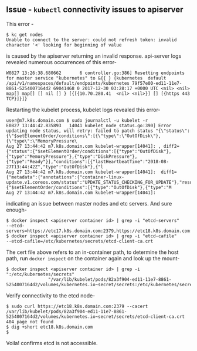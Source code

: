 Issue - `kubectl` connectivity issues to apiserver
--------------------------------------------------
This error - 
```
$ kc get nodes
Unable to connect to the server: could not refresh token: invalid character '<' looking for beginning of value
``` 
is caused by the apiserver returning an invalid response.
api-server logs revealed numerous occurrences of this error-
```
W0827 13:26:38.680662       6 controller.go:386] Resetting endpoints for master service "kubernetes" to &{{ } {kubernetes  default /api/v1/namespaces/default/endpoints/kubernetes 79f57e00-ed11-11e7-8861-5254007164d2 69041468 0 2017-12-30 03:28:17 +0000 UTC <nil> <nil> map[] map[] [] nil [] } [{[{10.70.280.41  <nil> <nil>}] [] [{https 443 TCP}]}]}
```
Restarting the kubelet process, kubelet logs revealed this error-
```
user@m7.k8s.domain.com $ sudo journalctl -u kubelet -r
E0827 13:44:42.835893   14041 kubelet_node_status.go:390] Error updating node status, will retry: failed to patch status "{\"status\":{\"$setElementOrder/conditions\":[{\"type\":\"OutOfDisk\"},{\"type\":\"MemoryPressure\
Aug 27 13:44:42 m7.k8s.domain.com kubelet-wrapper[14041]: , diff2={"status":{"$setElementOrder/conditions":[{"type":"OutOfDisk"},{"type":"MemoryPressure"},{"type":"DiskPressure"},{"type":"Ready"}],"conditions":[{"lastHeartbeatTime":"2018-08-27T13:44:42Z","type":"OutOfDisk"},{"l
Aug 27 13:44:42 m7.k8s.domain.com kubelet-wrapper[14041]:  diff1={"metadata":{"annotations":{"container-linux-update.v1.coreos.com/status":"UPDATE_STATUS_CHECKING_FOR_UPDATE"},"resourceVersion":"69045036"},"status":{"$setElementOrder/conditions":[{"type":"OutOfDisk"},{"type":"M
Aug 27 13:44:42 m7.k8s.domain.com kubelet-wrapper[14041]:
```
indicating an issue between master nodes and etc servers. And sure enough-
```
$ docker inspect <apiserver container id> | grep -i "etcd-servers"
--etcd-servers=https://etc17.k8s.domain.com:2379,https://etc18.k8s.domain.com:2379,https://etc19.k8s.domain.com:2379,https://etc20.k8s.domain.com:2379,https://etc21.k8s.domain.com:2379",
$ docker inspect <apiserver container id> | grep -i "etcd-cafile"
--etcd-cafile=/etc/kubernetes/secrets/etcd-client-ca.crt
```
The cert file above refers to an in-container path, to determine the host path, run `docker inspect` on the container again and look up the mount-
```
$ docker inspect <apiserver container id> | grep -i ":/etc/kubernetes/secrets"
                "/var/lib/kubelet/pods/82a3f904-ed11-11e7-8861-5254007164d2/volumes/kubernetes.io~secret/secrets:/etc/kubernetes/secrets:ro,Z",
```
Verify connectivity to the etcd node-
```
$ sudo curl https://etc18.k8s.domain.com:2379 --cacert /var/lib/kubelet/pods/82a3f904-ed11-11e7-8861-5254007164d2/volumes/kubernetes.io~secret/secrets/etcd-client-ca.crt
404 page not found
$ dig +short etc18.k8s.domain.com
$
```
Voila! confirms etcd is not accessible.
